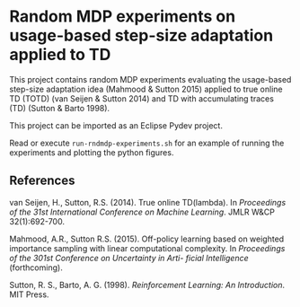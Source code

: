 # Random MDP experiments on usage-based step-size adaptation applied to TD


This project contains random MDP experiments evaluating the usage-based step-size adaptation idea (Mahmood & Sutton 2015) applied to true online TD (TOTD) (van Seijen & Sutton 2014) and TD with accumulating traces (TD) (Sutton & Barto 1998).

This project can be imported as an Eclipse Pydev project.

Read or execute `run-rndmdp-experiments.sh` for an example of running the experiments and plotting the python figures.

## References

van Seijen, H., Sutton, R.S. (2014). True online TD(lambda). In *Proceedings of the 31st International Conference on Machine Learning*. JMLR W&CP 32(1):692-700.

Mahmood, A.R., Sutton R.S. (2015). Off-policy learning based on weighted importance sampling with linear computational complexity. In *Proceedings of the 301st Conference on Uncertainty in Arti- ficial Intelligence* (forthcoming).

Sutton, R. S., Barto, A. G. (1998). *Reinforcement Learning: An Introduction*. MIT Press.
